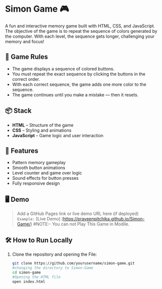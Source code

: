 # Simon Game 🎮

A fun and interactive memory game built with HTML, CSS, and JavaScript. The objective of the game is to repeat the sequence of colors generated by the computer. With each level, the sequence gets longer, challenging your memory and focus!

## 🧠 Game Rules

- The game displays a sequence of colored buttons.
- You must repeat the exact sequence by clicking the buttons in the correct order.
- With each correct sequence, the game adds one more color to the sequence.
- The game continues until you make a mistake — then it resets.
  

## 📦 Stack

- **HTML** – Structure of the game
- **CSS** – Styling and animations
- **JavaScript** – Game logic and user interaction

## 🚀 Features

- Pattern memory gameplay
- Smooth button animations
- Level counter and game over logic
- Sound effects for button presses
- Fully responsive design

## 🖥️ Demo

> Add a GitHub Pages link or live demo URL here (if deployed)  
`Example:` [Live Demo]  (https://praveenpitchika.github.io/Simon-Game/)
#NOTE:- You can not Play This Game in  Modile.


## 🛠️ How to Run Locally

1. Clone the repository and opening the File:
   ```bash
   git clone https://github.com/yourusername/simon-game.git
   #changing the directory to Simon-Game
   cd simon-game
   #Opening the HTML file
   open index.html
   ```



